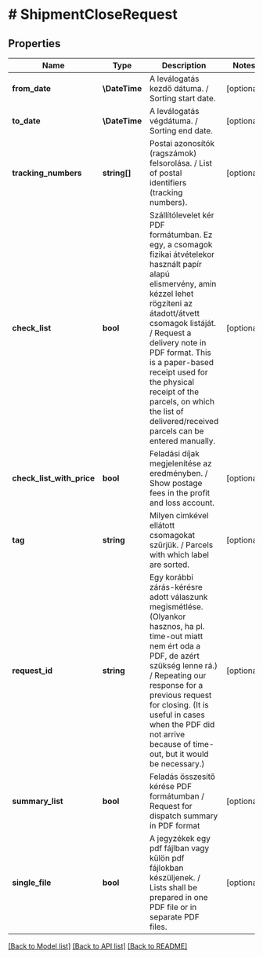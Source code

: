 # # ShipmentCloseRequest

## Properties

Name | Type | Description | Notes
------------ | ------------- | ------------- | -------------
**from_date** | **\DateTime** | A leválogatás kezdő dátuma.   /   Sorting start date. | [optional]
**to_date** | **\DateTime** | A leválogatás végdátuma.   /   Sorting end date. | [optional]
**tracking_numbers** | **string[]** | Postai azonosítók (ragszámok) felsorolása.   /   List of postal identifiers (tracking numbers). | [optional]
**check_list** | **bool** | Szállítólevelet kér PDF formátumban. Ez egy, a csomagok fizikai átvételekor használt papír alapú elismervény, amin kézzel lehet rögzíteni az átadott/átvett csomagok listáját.   /   Request a delivery note in PDF format. This is a paper-based receipt used for the physical receipt of the parcels, on which the list of delivered/received parcels can be entered manually. | [optional]
**check_list_with_price** | **bool** | Feladási díjak megjelenítése az eredményben.   /   Show postage fees in the profit and loss account. | [optional]
**tag** | **string** | Milyen cimkével ellátott csomagokat szűrjük.   /   Parcels with which label are sorted. | [optional]
**request_id** | **string** | Egy korábbi zárás-kérésre adott válaszunk megismétlése. (Olyankor hasznos, ha pl. time-out miatt nem ért oda a PDF, de azért szükség lenne rá.)   /   Repeating our response for a previous request for closing. (It is useful in cases when the PDF did not arrive because of time-out, but it would be necessary.) | [optional]
**summary_list** | **bool** | Feladás összesítő kérése PDF formátumban   /   Request for dispatch summary in PDF format | [optional]
**single_file** | **bool** | A jegyzékek egy pdf fájlban vagy külön pdf fájlokban készüljenek.   /   Lists shall be prepared in one PDF file or in separate PDF files. | [optional]

[[Back to Model list]](../../README.md#models) [[Back to API list]](../../README.md#endpoints) [[Back to README]](../../README.md)
